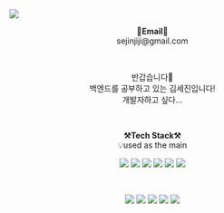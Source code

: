 <img src="https://capsule-render.vercel.app/api?type=waving&color=auto&height=300&section=header&text=Welcome%20&animation=blinking&fontSize=90" />


<p align="center">
<Strong>📧Email📧</Strong><br>sejinjiji@gmail.com<br>
</p>

<br>

<p align="center">
반갑습니다👐<br>
백엔드를 공부하고 있는 김세진입니다!<br>
개발자하고 싶다...<br>
</p>

<br>

<p align="center">
    <Strong>⚒️Tech Stack⚒️</Strong><br>
    💡used as the main
</p>

<p align="center" display="inline-block">
    <img src="https://img.shields.io/badge/Python-3776AB?style=for-the-badge&logo=Python&logoColor=white">
    <img src="https://img.shields.io/badge/Django-092E20?style=for-the-badge&logo=Django&logoColor=black">
    <img src="https://img.shields.io/badge/CSharp-239120?style=for-the-badge&logo=CSharp&logoColor=black">
    <img src="https://img.shields.io/badge/C-A8B9CC?style=for-the-badge&logo=C&logoColor=black">
    <img src="https://img.shields.io/badge/C++-00599C?style=for-the-badge&logo=C++&logoColor=black">
  <img src="https://img.shields.io/badge/Git-F05032?style=for-the-badge&logo=Git&logoColor=white">
</p>

<br>

<p align="center" display="inline-block">
  <img src="https://img.shields.io/badge/javascript-F7DF1E?style=for-the-badge&logo=javascript&logoColor=black">
  <img src="https://img.shields.io/badge/css-1572B6?style=for-the-badge&logo=css3&logoColor=white">
  <img src="https://img.shields.io/badge/html-E34F26?style=for-the-badge&logo=html5&logoColor=white"> 
  <img src="https://img.shields.io/badge/Docker-2496ED?style=for-the-badge&logo=Docker&logoColor=white"> 
  <img src="https://img.shields.io/badge/AWS-232F3E?style=for-the-badge&logo=Amazon AWS&logoColor=white">
</p>

<br>

<div align=center>
  
<!--<a href="https://hits.seeyoufarm.com"><img src="https://hits.seeyoufarm.com/api/count/incr/badge.svg?url=https%3A%2F%2Fgithub.com%2Fhalmango%2Fhit-counter&count_bg=%234AADC3&title_bg=%238FC0D7&icon=github.svg&icon_color=%23E7E7E7&title=hits&edge_flat=false"/></a>-->

<!--![halmango's github stats](https://github-readme-stats.vercel.app/api?username=halmango&show_icons=true&theme=dracula)-->

